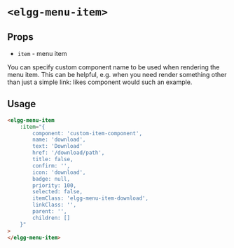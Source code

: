 # `<elgg-menu-item>`

## Props

 * `item` - menu item

You can specify custom component name to be used when rendering the menu item. This can be helpful, e.g. when you need render something other than just a simple link: likes component would such an example.

## Usage

```html
<elgg-menu-item
    :item="{
        component: 'custom-item-component',
        name: 'download',
        text: 'Download'
        href: '/download/path',
        title: false,
        confirm: '',
        icon: 'download',
        badge: null,
        priority: 100,
        selected: false,
        itemClass: 'elgg-menu-item-download',
        linkClass: '',
        parent: '',
        children: []
    }"
>
</elgg-menu-item>
```

